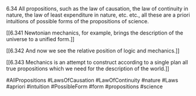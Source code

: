 6.34 All propositions, such as the law of causation, the law of continuity in nature, the law of least expenditure in nature, etc. etc., all these are a priori intuitions of possible forms of the propositions of science.

[[6.341 Newtonian mechanics, for example, brings the description of the universe to a unified form.]]

[[6.342 And now we see the relative position of logic and mechanics.]]

[[6.343 Mechanics is an attempt to construct according to a single plan all true propositions which we need for the description of the world.]]

#AllPropositions #LawsOfCausation #LawOfContinuity #nature #Laws #apriori #intuition #PossibleForm #form #propositions #science 